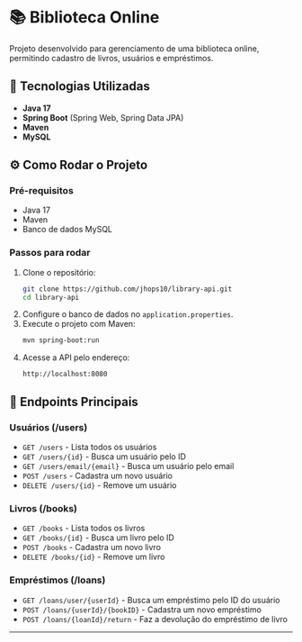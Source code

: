 # 📚 Biblioteca Online

Projeto desenvolvido para gerenciamento de uma biblioteca online, permitindo cadastro de livros, usuários e empréstimos.

## 🚀 Tecnologias Utilizadas

- **Java 17**
- **Spring Boot** (Spring Web, Spring Data JPA)
- **Maven**
- **MySQL**

## ⚙️ Como Rodar o Projeto

### Pré-requisitos
- Java 17
- Maven 
- Banco de dados MySQL

### Passos para rodar

1. Clone o repositório:
   ```bash
   git clone https://github.com/jhops10/library-api.git
   cd library-api
   ```
2. Configure o banco de dados no `application.properties`.
3. Execute o projeto com Maven:
   ```bash
   mvn spring-boot:run
   ```
4. Acesse a API pelo endereço:
   ```
   http://localhost:8080
   ```


## 🔗 Endpoints Principais

### Usuários (/users)
- `GET /users` - Lista todos os usuários
- `GET /users/{id}` - Busca um usuário pelo ID
- `GET /users/email/{email}` - Busca um usuário pelo email
- `POST /users` - Cadastra um novo usuário
- `DELETE /users/{id}` - Remove um usuário

### Livros (/books)
- `GET /books` - Lista todos os livros
- `GET /books/{id}` - Busca um livro pelo ID
- `POST /books` - Cadastra um novo livro
- `DELETE /books/{id}` - Remove um livro

### Empréstimos (/loans)
- `GET /loans/user/{userId}` - Busca um empréstimo pelo ID do usuário
- `POST /loans/{userId}/{bookID}` - Cadastra um novo empréstimo
- `POST /loans/{loanId}/return` - Faz a devolução do empréstimo de livro

---


